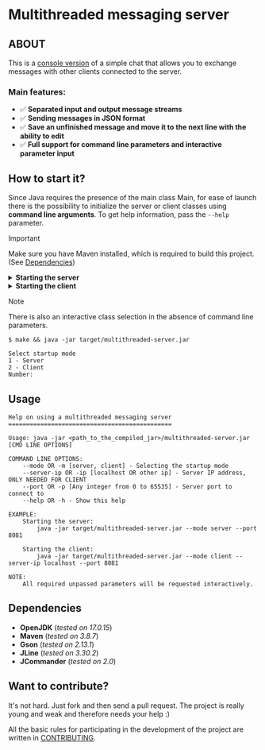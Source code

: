 # Multithreaded messaging server

## ABOUT
This is a <ins>console version</ins> of a simple chat that allows you to exchange messages with other clients connected to the server.

### Main features:
- ✅ **Separated input and output message streams**
- ✅ **Sending messages in JSON format**
- ✅ **Save an unfinished message and move it to the next line with the ability to edit**
- ✅ **Full support for command line parameters and interactive parameter input**

## How to start it?

Since Java requires the presence of the main class Main, for ease of launch there is the possibility to initialize the server or client classes using **command line arguments**. To get help information, pass the `--help` parameter.

> [!IMPORTANT]
> Make sure you have Maven installed, which is required to build this project. (See [Dependencies](#dependencies))

<details>
  <summary><b>Starting the server</b></summary>
  
  ```
  make
  java -jar target/multithreaded-server.jar --mode server
  ```
</details>

<details>
  <summary><b>Starting the client</b></summary>

  ```
  make
  java -jar target/multithreaded-server.jar --mode client
  ```
</details>

> [!NOTE]
> There is also an interactive class selection in the absence of command line parameters.
> ```
> $ make && java -jar target/multithreaded-server.jar
> 
> Select startup mode
> 1 - Server
> 2 - Client
> Number:
> ```

## Usage
```
Help on using a multithreaded messaging server
==============================================

Usage: java -jar <path_to_the_compiled_jar>/multithreaded-server.jar [CMD LINE OPTIONS]

COMMAND LINE OPTIONS:
	--mode OR -m [server, client] - Selecting the startup mode
	--server-ip OR -ip [localhost OR other ip] - Server IP address, ONLY NEEDED FOR CLIENT
	--port OR -p [Any integer from 0 to 65535] - Server port to connect to
	--help OR -h - Show this help

EXAMPLE:
	Starting the server: 
		java -jar target/multithreaded-server.jar --mode server --port 8081

	Starting the client: 
		java -jar target/multithreaded-server.jar --mode client --server-ip localhost --port 8081

NOTE:
	All required unpassed parameters will be requested interactively.
```

## Dependencies
- **OpenJDK** (*tested on 17.0.15*)
- **Maven** (*tested on 3.8.7*)
- **Gson** (*tested on 2.13.1*)
- **JLine** (*tested on 3.30.2*)
- **JCommander** (*tested on 2.0*)

## Want to contribute?
It's not hard. Just fork and then send a pull request. The project is really young and weak and therefore needs your help :)

All the basic rules for participating in the development of the project are written in [CONTRIBUTING](CONTRIBUTING.md).
